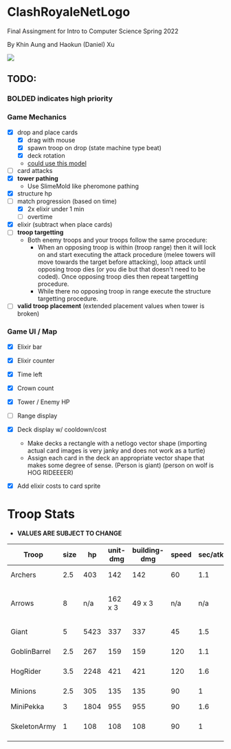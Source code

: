 # ClashRoyaleNetLogo
Final Assingment for Intro to Computer Science Spring 2022

By Khin Aung and Haokun (Daniel) Xu


![](https://github-readme-stats.vercel.app/api/pin/?username=pyshrekek&repo=ClashRoyaleNetLogo&cache_seconds=86400&theme=tokyonight)

## TODO:

### BOLDED indicates high priority

### Game Mechanics
- [x] drop and place cards
    - [x] drag with mouse
    - [x] spawn troop on drop (state machine type beat)
    - [x] deck rotation
    - [could use this model](http://www.netlogoweb.org/launch#http://ccl.northwestern.edu/netlogo/models/models/Code%20Examples/Mouse%20Drag%20Multiple%20Example.nlogo)
- [ ] card attacks
- [x] **tower pathing**
    - Use SlimeMold like pheromone pathing
- [x] structure hp
- [ ] match progression (based on time)
    - [x] 2x elixir under 1 min
    - [ ] overtime
- [x] elixir (subtract when place cards)
- [ ] **troop targetting**
    - Both enemy troops and your troops follow the same procedure: 
        - When an opposing troop is within (troop range) then it will lock on and start executing the
        attack procedure (melee towers will move towards the target before attacking), loop attack until opposing troop dies (or you die but that doesn't need to be coded). Once opposing troop dies then repeat targetting procedure. 
        - While there no opposing troop in range execute the structure targetting procedure.
- [ ] **valid troop placement** (extended placement values when tower is broken)

### Game UI / Map
- [x] Elixir bar
- [x] Elixir counter
- [x] Time left
- [x] Crown count
- [x] Tower / Enemy HP
- [ ] Range display
- [x] Deck display w/ cooldown/cost
    - Make decks a rectangle with a netlogo vector shape (importing actual card images is very janky and does not work as a turtle)
    - Assign each card in the deck an appropriate vector shape that makes some degree of sense. (Person is giant) (person on wolf is HOG RIDEEEER)
- [x] Add elixir costs to card sprite


# Troop Stats
- **VALUES ARE SUBJECT TO CHANGE**

| Troop        | size | hp   | unit-dmg | building-dmg | speed | sec/atk | fly? | unit-range          | attack-type | sight-range | notes               |
|--------------|------|------|----------|--------------|-------|---------|------|---------------------|-------------|-------------|---------------------|
| Archers      | 2.5  | 403  | 142      | 142          | 60    | 1.1     | no   | 5                   | ranged      | 5.5         | spawns 2            |
| Arrows       | 8    | n/a  | 162 x 3  | 49 x 3       | n/a   | n/a     | n/a  | 4 (radius of spell) | spell       | n/a         |                     |
| Giant        | 5    | 5423 | 337      | 337          | 45    | 1.5     | no   | medium (1?)         | melee       | 7.5         |                     |
| GoblinBarrel | 2.5  | 267  | 159      | 159          | 120   | 1.1     | no   | short (.5)          | melee       | 5.5         | spawns 3            |
| HogRider     | 3.5  | 2248 | 421      | 421          | 120   | 1.6     | no   | short (.8)          | melee       | 9.5         | can hop river       |
| Minions      | 2.5  | 305  | 135      | 135          | 90    | 1       | yes  | 1.6                 | ranged      | 5.5         | spawns 3            |
| MiniPekka    | 3    | 1804 | 955      | 955          | 90    | 1.6     | no   | short               | melee       | 5           |                     |
| SkeletonArmy | 1    | 108  | 108      | 108          | 90    | 1       | no   | short (.5)          | melee       | 5.5         | spawns 15 skeletons |
